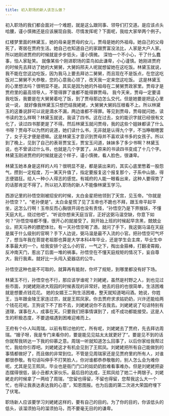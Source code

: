 ```yaml
---
title: 初入职场的新人该怎么做？
---
```


初入职场的我们都会面对一个难题，就是这么跟同事、领导们打交道。是应该点头哈腰，谨小慎微还是应该展现自我、尽情发挥呢？下面呢，我给大家举两个例子。
<!-- more -->

红楼梦里面的林黛玉，她的母亲是贾母的女儿，贾母是她的外祖母。她自己的父母死了，寄居在贾府生活。她自己也知道自己的家跟贾富没法比，人家是大户人家。所以她刚进贾府的时候就是步步低头，谨小慎微。 深怕一个不小心，干了什么蠢事，怕人家耻笑。 就像某些个刚进职场的菜鸟如此谦卑，小心谨慎。她刚进贾府的时候先去拜访了她的大舅舅，大舅妈邢夫人呢就想留她在这吃饭。林黛玉就说，我不能在您这边吃饭，因为我马上要去拜访二舅舅，而且现在不是饭点，在您这吃饭对二舅舅不大恭敬，您的心意我心领了，改天我一定来您这吃饭。 这是林黛玉的心里想法吗？很明显不是。其实是因为她的外祖母在二舅舅贾政家里。贾母才是贾府里的最高领导人，不管得罪了谁都不能得罪贾母。 我今天来，贾母一定要请我吃饭，我要是在大舅舅着吃了饭，到了贾母那边怎么交代。但是她要是把这心里说一说， 就好像我林黛玉只想巴结我姥姥，大舅舅大舅妈压根看不上。所以林黛玉的这番说辞可以说是滴水不漏，两边谁都不得罪。等见到贾母，贾母就问她，读书读的怎么样啊？林黛玉就说，我读了四书。这在过去，女的能识字就已经很有文化了，读过四书那更是了不得。然后林黛玉就问贾母，我的这些个姐妹都读了什么书呀？贾母不以为然的说道，她们读什么书，无非就是认得九个字，不当睁眼瞎罢了，女子无才便是德嘛。这是林黛玉才意识到贾母并不喜欢读书多的女孩子。所以到了晚上，见到了自己的表哥贾宝玉，贾宝玉问道，妹妹多了多少书啊？林黛玉说，也不曾读过什么书，也就是几个字罢了。从原来的书读四书变成了十几个字。林黛玉刚进贾府的时候就是这个样子，谨小慎微，看人脸色，很谦卑。

林黛玉她本身是这样的人吗？很明显不是，都是装出来的，其实心底里憋着一股怨气，攒到一定程度，万一某天升值了，指定要报复这个报复那个，子系中山狼，得志便猖狂。给人一种小人得志的感觉。有城府的人能一眼看出来，这种人要得势了的话那肯定不得了。所以初入职场的新人不能像林黛玉学习。

西游记里的孙悟空刚被招安的时候，太白金星把他领到了天宫，见玉帝。“你就是孙悟空？”。“老孙便是”。太白金星慌了见了玉帝也不跪也不拜，跟玉帝平起平坐，这怎么行啊！玉帝反而心胸很开阔也没有责怪，“孙悟空乃是下界猴妖，不懂天庭大礼，绕过他吧”。“听说你想来天庭当官，正好这弼马温空缺，你意下如何？”孙悟空啥都不懂，很开心的就接受了。刚开始上班的时候起早贪黑，兢兢业业。把天马养的膘肥体壮。有一天孙悟空喝了酒，就问了手下，我这弼马温在天庭是属于什么级别的官啊？手下人边说，弼马温是最不入流的小官。把孙悟空可气坏了，想当年我在菩提老祖那也算是大学本科4年毕业，还是学生会主席，毕业生中本事最大的一个。给我安排个这么小的官，一气之下，掏出金箍棒，打翻凌霄殿，反冲南天门，惹出了后面一堆的祸事。孙悟空在不懂天庭规矩的情况下，妄自尊大，我行我素。就好比一头闯入瓷器店的公牛。

孙悟空这种也是不可取的，就算再有能耐，你坏了规矩，到哪里都没有好下场。

林黛玉不行，孙悟空也不行，那应该学谁呢？刘姥姥，虽然是村野之人，到也见过些市面，刘姥姥刚进大观园的时候表现的非常好。她去的目的也很简单，生活困难就是想要点钱花花。 她的女婿王二狗生活困难，整天就知道喝闷酒。她说，你姓王，当年跟金陵王家连过宗，就是王熙凤家。你去贾府求求姑奶奶，兴许还能给两个钱花花呢。王狗说下不了脸不去，刘姥姥说你不去我去。刘姥姥说了句话特别有道理，谋事在人，成事在天。只要我们把事情谋到了，成不成功都能接受。这是人生的积极态度，不要退缩遇到困难迎难而上。

王府有个仆人叫周瑞，以前有帮过他的忙，所有呢，刘姥姥去了贾府，先去拜访周瑞。“嫂子呀，我是专门来看你的，要是能见见姑太太就更好了“。要是见不到的话你就帮我转达一下我的仰慕之意。周瑞一听就知道怎么回事了，以后你家给我帮过忙，我给你引荐吧。刘姥姥这才有机会见到了王熙凤。刘姥姥把所有自己能做到的事情都做好了，而且做的非常到位。不管是见周瑞家还是见贾府里的所有人，对谁都很恭敬。有句话叫伸手不打笑脸人，你对谁都恭恭敬敬的，别人怎么会为难你呢。尤其是见王熙凤，毕业也是衙门门口的姑奶奶脸难看事难办。但是刘姥姥把姿态摆得很低，装小丑都大家伙乐。最后目的达成，王熙凤给了她二十两银子。刘姥姥走的时候拿了一两给了周瑞，“您留也得留，不留也得留，您帮我这么大一个忙，也得让我表达表达我的心意”，知恩图报。也为后面的第二次进大荣国府埋下了伏笔。

职场新人应该要学习刘姥姥这样的，要有自己的目的。为了你的目的，你该低头的低头，该溜须拍马的溜须拍马，而不要毫无目的的谦卑。